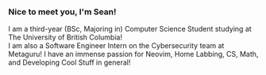 ### Nice to meet you, I'm Sean!
<!-- I am a Math Student in uWaterloo with immense passion in Developing Cool Stuff! -->

I am a third-year (BSc, Majoring in) Computer Science Student studying at The University of British Columbia!<BR>
I am also a Software Engineer Intern on the Cybersecurity team at Metaguru!
I have an immense passion for Neovim, Home Labbing, CS, Math, and Developing Cool Stuff in general!

<!--
🔍 I am looking for:
- Summer 2023 Tech Internship Opportunities

📖Goals:
- Get Good at D&S. 
- Learn Full-Stack Web Development
-->
<!--
⌨️I am currently Working On:
- School
- Learning Assistance
- Mastering Developing Workflow (Vim, shell... check .dotfiles)
- Contributing to Open Source
- Work on Code everyday!
-->
<!--
💭Project in mind:
- Real World App in C and Racket.
-->

<!--
🔍Interest:
- Automation
- Web Scraping
- Web Development
- Computational Theory
- Backend Development
- Software Engineering
-->
<!--
⌨️Languages I know or learning:
- Racket
- C/C++
- Rust
- Python
-->

<!--
🔬Other Skills:
- Vim
- Shell Scripting
- Git/Github
- CLI
- Basic Web Development
-->
<!--
📫 Reach me by email or my new upcoming website: <br> contact@twinkletoeszen.com | (new website coming soon) [Old Personal Website](https://twinkletoes5.netlify.app) *Warning Very Borken on Mobile*
-->
<!--
Cheerio~ \
Sean Yan
-->
<!--
- 👯 I’m looking to collaborate on ...
- 🤔 I’m looking for help with 
- 💬 Ask me about ...
-📫 How to reach me: ...
- 😄 Pronouns: ...
- ⚡ Fun fact: ... 
-->
